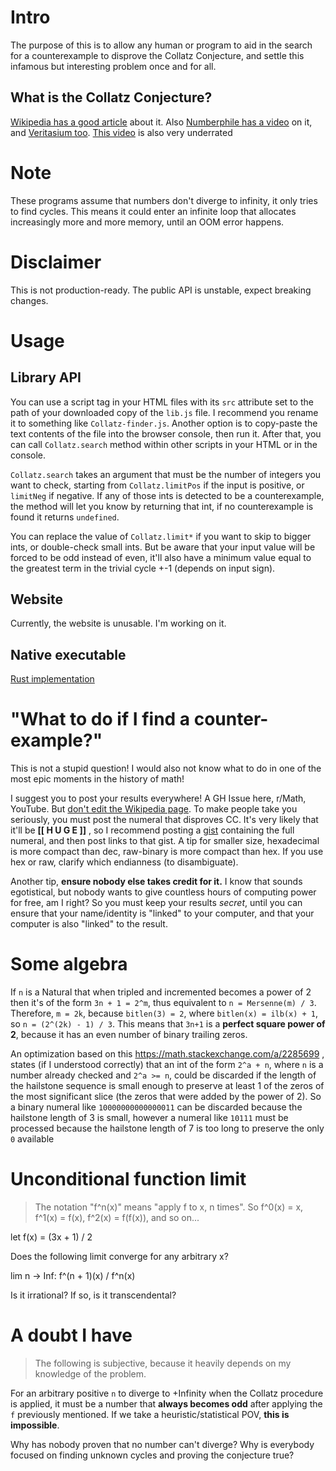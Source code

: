 # Intro
The purpose of this is to allow any human or program to aid in the search for a counterexample to disprove the Collatz Conjecture, and settle this infamous but interesting problem once and for all.

## What is the Collatz Conjecture?
[Wikipedia has a good article](https://en.wikipedia.org/wiki/Collatz_conjecture) about it. Also [Numberphile has a video](https://youtu.be/5mFpVDpKX70) on it, and [Veritasium too](https://youtu.be/094y1Z2wpJg). [This video](https://youtu.be/i4OTNm7bRP8) is also very underrated

# Note
These programs assume that numbers don't diverge to infinity, it only tries to find cycles. This means it could enter an infinite loop that allocates increasingly more and more memory, until an OOM error happens.

# Disclaimer
This is not production-ready. The public API is unstable, expect breaking changes.

# Usage
## Library API
You can use a script tag in your HTML files with its `src` attribute set to the path of your downloaded copy of the `lib.js` file. I recommend you rename it to something like `Collatz-finder.js`. Another option is to copy-paste the text contents of the file into the browser console, then run it. After that, you can call `Collatz.search` method within other scripts in your HTML or in the console.

`Collatz.search` takes an argument that must be the number of integers you want to check, starting from `Collatz.limitPos` if the input is positive, or `limitNeg` if negative. If any of those ints is detected to be a counterexample, the method will let you know by returning that int, if no counterexample is found it returns `undefined`.

You can replace the value of `Collatz.limit*` if you want to skip to bigger ints, or double-check small ints. But be aware that your input value will be forced to be odd instead of even, it'll also have a minimum value equal to the greatest term in the trivial cycle +-1 (depends on input sign).

## Website
Currently, the website is unusable. I'm working on it.

## Native executable
[Rust implementation](https://github.com/Rudxain/collatz_finder)

# "What to do if I find a counter-example?"
This is not a stupid question! I would also not know what to do in one of the most epic moments in the history of math!

I suggest you to post your results everywhere! A GH Issue here, r/Math, YouTube. But [don't edit the Wikipedia page](https://en.wikipedia.org/wiki/Wikipedia:No_original_research). To make people take you seriously, you must post the numeral that disproves CC. It's very likely that it'll be  **[[ H U G E ]]** ,  so I recommend posting a [gist](https://gist.github.com) containing the full numeral, and then post links to that gist. A tip for smaller size, hexadecimal is more compact than dec, raw-binary is more compact than hex. If you use hex or raw, clarify which endianness (to disambiguate).

Another tip, **ensure nobody else takes credit for it.** I know that sounds egotistical, but nobody wants to give countless hours of computing power for free, am I right? So you must keep your results *secret*, until you can ensure that your name/identity is "linked" to your computer, and that your computer is also "linked" to the result.

# Some algebra
If `n` is a Natural that when tripled and incremented becomes a power of 2 then it's of the form `3n + 1 = 2^m`, thus equivalent to `n = Mersenne(m) / 3`. Therefore, `m = 2k`, because `bitlen(3) = 2`, where `bitlen(x) = ilb(x) + 1`, so `n = (2^(2k) - 1) / 3`. This means that `3n+1` is a **perfect square power of 2**, because it has an even number of binary trailing zeros.

An optimization based on this https://math.stackexchange.com/a/2285699 , states (if I understood correctly) that an int of the form `2^a + n`, where `n` is a number already checked and `2^a >= n`, could be discarded if the length of the hailstone sequence is small enough to preserve at least 1 of the zeros of the most significant slice (the zeros that were added by the power of 2). So a binary numeral like `10000000000000011` can be discarded because the hailstone length of 3 is small, however a numeral like `10111` must be processed because the hailstone length of 7 is too long to preserve the only `0` available

# Unconditional function limit
> The notation "f^n(x)" means "apply f to x, n times". So f^0(x) = x, f^1(x) = f(x), f^2(x) = f(f(x)), and so on...

let f(x) = (3x + 1) / 2

Does the following limit converge for any arbitrary x?

lim n -> Inf: f^(n + 1)(x) / f^n(x)

Is it irrational? If so, is it transcendental?

# A doubt I have
> The following is subjective, because it heavily depends on my knowledge of the problem.

For an arbitrary positive `n` to diverge to +Infinity when the Collatz procedure is applied, it must be a number that **always becomes odd** after applying the `f` previously mentioned. If we take a heuristic/statistical POV, **this is impossible**.

Why has nobody proven that no number can't diverge? Why is everybody focused on finding unknown cycles and proving the conjecture true?
